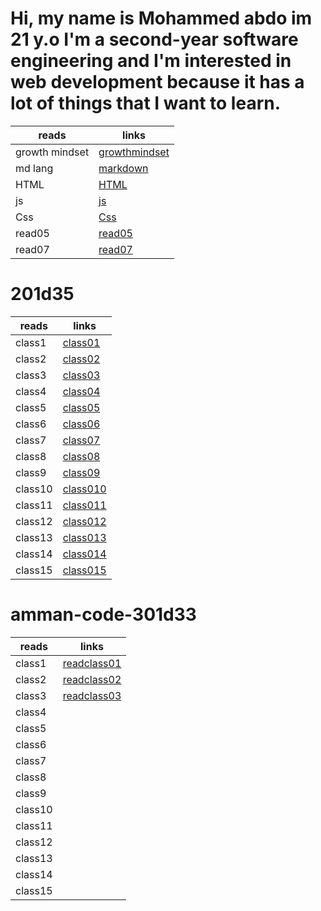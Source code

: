 # Hi, my name is Mohammed abdo im 21 y.o I'm a second-year software engineering and I'm interested in web development because it has a lot of things that I want to learn.

| reads          | links                                                                         |
| -------------- | ----------------------------------------------------------------------------- |
| growth mindset | [ growthmindset ](https://mohammadabd0.github.io/reading-notes/growthmindset) |
| md lang        | [markdown](https://mohammadabd0.github.io/reading-notes/read01)               |
| HTML           | [HTML](https://mohammadabd0.github.io/reading-notes/read03)                   |
| js             | [js](https://mohammadabd0.github.io/reading-notes/read04)                     |
| Css            | [Css](https://mohammadabd0.github.io/reading-notes/read06)                    |
| read05         | [read05](https://mohammadabd0.github.io/reading-notes/read05)                 |
| read07         | [read07](https://mohammadabd0.github.io/reading-notes/read07)                 |

# 201d35

| reads   | links                                                             |
| ------- | ----------------------------------------------------------------- |
| class1  | [class01](https://mohammadabd0.github.io/reading-notes/class01)   |
| class2  | [class02](https://mohammadabd0.github.io/reading-notes/class02)   |
| class3  | [class03](https://mohammadabd0.github.io/reading-notes/class03)   |
| class4  | [class04](https://mohammadabd0.github.io/reading-notes/class04)   |
| class5  | [class05](https://mohammadabd0.github.io/reading-notes/class05)   |
| class6  | [class06](https://mohammadabd0.github.io/reading-notes/class06)   |
| class7  | [class07](https://mohammadabd0.github.io/reading-notes/class07)   |
| class8  | [class08](https://mohammadabd0.github.io/reading-notes/class08)   |
| class9  | [class09](https://mohammadabd0.github.io/reading-notes/class09)   |
| class10 | [class010](https://mohammadabd0.github.io/reading-notes/class010) |
| class11 | [class011](https://mohammadabd0.github.io/reading-notes/class011) |
| class12 | [class012](https://mohammadabd0.github.io/reading-notes/class012) |
| class13 | [class013](https://mohammadabd0.github.io/reading-notes/class013) |
| class14 | [class014](https://mohammadabd0.github.io/reading-notes/class014) |
| class15 | [class015](https://mohammadabd0.github.io/reading-notes/class015) |

# amman-code-301d33

| reads   | links     |
| ------- | --------- |
| class1  | [readclass01](https://mohammadabd0.github.io/reading-notes/readclass01) |
| class2  | [readclass02](https://mohammadabd0.github.io/reading-notes/readclass02)
| class3  | [readclass03](https://mohammadabd0.github.io/reading-notes/readclass03)
| class4  |
| class5  |
| class6  |
| class7  |
| class8  |
| class9  |
| class10 |
| class11 |
| class12 |
| class13 |
| class14 |
| class15 |
